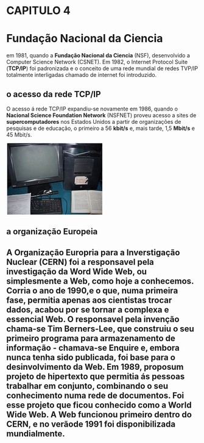 # CAPITULO 4

<h1>Fundação Nacional da Ciencia</h1>

em 1981, quando a <b>Fundação Nacional da Ciencia</b> (NSF), desenvolvido a Computer Science Network (CSNET). Em 1982, o Internet Protocol Suite (<b>TCP/IP</b>) foi padronizada e o conceito de uma rede mundial de redes TVP/IP totalmente interligadas chamado de internet foi introduzido.



<h2>o acesso da rede TCP/IP</h2>

O acesso á rede TCP/IP expandiu-se novamente em 1986, quando o <b>Nacional Science Foundation Network</b> (NSFNET) proveu acesso a sites de <b>supercomputadores</b> nos Estados Unidos a partir de organizações de pesquisas e de educação, o primeiro a 56 <b>kbit/s</b> e, mais tarde, 1,5 <b>Mbit/s</b> e 45 Mbit/s.

<img src="imagem2cap4.jpeg">

<h2>a organização Europeia<h2>

A <b>Organização Europria para a Inverstigação Nuclear</b> (CERN) foi a responsavel pela investigação da <b>Word Wide Web</b>, ou simplesmente a Web, como hoje a conhecemos. Corria o ano de 1990,e o que, numa primeira fase, permitia apenas aos cientistas trocar dados, acabou por se tornar a complexa e essencial Web. O responsavel pela invenção chama-se <b>Tim Berners-Lee</b>, que construiu o seu primeiro programa para armazenamento de informação - chamava-se Enquire e, embora nunca tenha sido publicada, foi base para o desinvolvimento da Web. Em 1989, proposum projeto de <b>hipertexto</b> que permitia ás pessoas trabalhar em conjunto, combinando o seu conhecimento numa rede de documentos. Foi esse projeto que ficou conhecido como a <b>World Wide Web</b>. A Web funcionou primeiro dentro do CERN, e no verãode 1991 foi disponibilizada mundialmente.